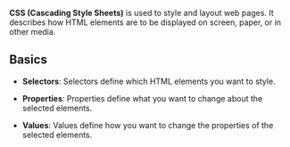 **CSS (Cascading Style Sheets)**
is used to style and layout web pages. It describes how HTML elements are to be displayed on screen, paper, or in other media.



## Basics



- **Selectors**: Selectors define which HTML elements you want to style.

- **Properties**: Properties define what you want to change about the selected elements.

- **Values**: Values define how you want to change the properties of the selected elements.